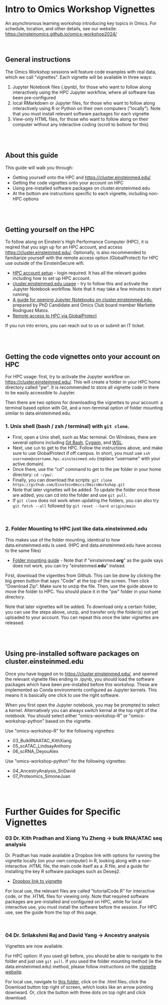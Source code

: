 # Intro to Omics Workshop Vignettes

An asynchronous learning workshop introducing key topics in Omics. For schedule, location, and other details, see our website: https://einsteinomics.github.io/omics-workshop2024/



<br />

## General instructions

The Omics Workshop sessions will feature code examples with real data, which we call "vignettes". Each vignette will be available in three ways:

1. Jupyter Notebook files (.ipynb), for those who want to follow along interactively using the HPC Jupyter workflow, where all software has been pre-configured
2. local RMarkdown or Jupyter files, for those who want to follow along interactively using R or Python on their own computers ("locally"). Note that you must install relevant software packages for each vignette
3. View-only HTML files, for those who want to follow along on their computer without any interactive coding (scroll to bottom for this)


<br />
<br />

## About this guide

This guide will walk you through:
- Getting yourself onto the HPC and https://cluster.einsteinmed.edu/
- Getting the code vignettes onto your account on HPC
- Using pre-installed software packages on cluster.einsteinmed.edu
- At the bottom are instructions specific to each vignette, including non-HPC options


<br />
<br />


## Getting yourself on the HPC

To follow along on Einstein's High Performance Computer (HPC), it is reqired that you sign up for an HPC account, and access https://cluster.einsteinmed.edu/. Optionally, is also recommended to familiarize yourself with the remote access option (GlobalProtect) for HPC use outside of the EinsteinSecure wifi.

- [HPC account setup](https://montefioreorg.sharepoint.com/sites/Einstein-IT-HPC/SitePages/HPC3.0-UQuick-Start.aspx) - login required. It has all the relevant guides including how to set up HPC account.
- [cluster.einsteinmed.edu usage](https://montefioreorg.sharepoint.com/sites/Einstein-IT-HPC/Shared%20Documents/Forms/AllItems.aspx?id=%2Fsites%2FEinstein%2DIT%2DHPC%2FShared%20Documents%2FGeneral%2FHPC3%2E0%20docs%2FIntroduction%20to%20Einstein%20HPC%20Portal%2Dv5%2Epdf&parent=%2Fsites%2FEinstein%2DIT%2DHPC%2FShared%20Documents%2FGeneral%2FHPC3%2E0%20docs) - try to follow this and activate the Jupyter Notebook workflow. Note that it may take a few minutes to start running.
- [A guide for opening Jupyter Notebooks on cluster.einsteinmed.edu](https://drive.google.com/file/d/1yZ9yI0QSOlWYwSjmssMvgqt0up1-9wa1/view?usp=sharing), prepared by PhD Candidate and Omics Club board member Marliette Rodriguez Matos.
- [Remote access to HPC via GlobalProtect](https://montefioreorg.sharepoint.com/sites/Einstein-IT-HPC/Shared%20Documents/Forms/AllItems.aspx?id=%2Fsites%2FEinstein%2DIT%2DHPC%2FShared%20Documents%2FGeneral%2FHPC3%2E0%20docs%2FIT%2DREF%2D2023%2D094%20Einstein%20Academic%20Research%20Systems%20Portal%282%29%2Epdf&parent=%2Fsites%2FEinstein%2DIT%2DHPC%2FShared%20Documents%2FGeneral%2FHPC3%2E0%20docs)

If you run into errors, you can reach out to us or submit an IT ticket.

<br />
<br />

## Getting the code vignettes onto your account on HPC

For HPC usage: first, try to activate the Jupyter workflow on https://cluster.einsteinmed.edu/. This will create a folder in your HPC home directory called "pw". It is recommended to store all vignette code in there to be easily accessible to Jupyter.


Then there are two options for downloading the vignettes to your account: a terminal based option with Git, and a non-terminal option of folder mounting similar to data.einsteinmed.edu.

### 1. Unix shell (bash / zsh / terminal) with `git clone`. 

- First, open a Unix shell, such as Mac terminal. On Windows, there are several options including [Git Bash](https://git-scm.com/download/win), [Cygwin](https://www.cygwin.com/), and [WSL](https://learn.microsoft.com/en-us/windows/wsl/about). 
- Next, use `ssh` to get to the HPC. Follow the instructions above, and make sure to use GlobalProtect if off campus. In short, you must use `ssh username@username.hpc.einsteinmed.edu` (replace "username" with your active domain).
- Once there, use the "cd" command to get to the pw folder in your home directory: `cd ~/pw/`.
- Finally, you can download the scripts: `git clone https://github.com/EinsteinOmics/OmicsWorkshop.git`
- Note that later vignettes will be added. To update the folder once those are added, you can cd into the folder and use `git pull`.
- If `git clone` does not work when updating the folders, you can also try `git fetch --all` followed by `git reset --hard origin/main`

<br />

### 2. Folder Mounting to HPC just like data.einsteinmed.edu

This makes use of the folder mounting, identical to how data.einsteinmed.edu is used. (HPC and data.einsteinmed.edu have access to the same files)
- [Folder mounting guide](https://it.einsteinmed.edu/documentation/how-to-mount-the-hpc-file-system/) - Note that if "einsteinmed.**org**" as the guide says does not work, you can try "einsteinmed.**edu**" instead.

First, download the vigenttes from Github. This can be done by clicking the big green button that says "Code" at the top of the screen. Then click "Download Zip". Make sure to unzip the file. Then, use the guide above to move the folder to HPC. You should place it in the "pw" folder in your home directory.

Note that later vignettes will be added. To download only a certain folder, you can use the steps above, unzip, and transfer only the folder(s) not yet uploaded to your account. You can repeat this once the later vignettes are released.

<br />
<br />



## Using pre-installed software packages on cluster.einsteinmed.edu

Once you have logged on to https://cluster.einsteinmed.edu/, and opened the relevant vignette files ending in .ipynb, you should load the software packages which have been pre-installed before this workshop. These are implemented as Conda environments configured as Jupyter kernels. This means it is basically one click to use the right software.

When you first open the Jupyter notebook, you may be prompted to select a kernel. Alternatively you can always switch kernal at the top right of the notebook. You should select either "omics-workshop-R" or "omics-workshop-python" based on the vignette.

Use "omics-workshop-R" for the following vignettes:
- 03_BulkRNAATAC_KithXiang
- 05_scATAC_LindsayAnthony
- 06_scRNA_DeyouAlex

Use "omics-workshop-python" for the following vignettes:
- 04_AncestryAnalysis_SriDavid
- 07_Proteomics_SimoneJuan


<br />
<br />

# Further Guides for Specific Vignettes


### 03 Dr. Kith Pradhan and Xiang Yu Zheng → bulk RNA/ATAC seq analysis

Dr. Pradhan has made available a Dropbox link with options for running the vignette locally (on your own computer) in R, looking along with a non-interactive .HTML file, the main code itself as a .R file, and a guide for installing the key R software packages such as Deseq2.
- [Dropbox link to vignette](https://www.dropbox.com/scl/fo/uyo4mtqp9aze1u5ckphe2/h?rlkey=hni2pwjl9p3tiwewpkpljjl82&dl=0)

For local use, the relevant files are called "tutorialCode.R" for interactive code, or the .HTML files for viewing only. Note that required software packages are pre-installed and configured on HPC, while for local interactive use, you must install the software before the session. For HPC use, see the guide from the top of this page.

<br />


### 04 Dr. Srilakshmi Raj and David Yang → Ancestry analysis

Vignettes are now available. 

For HPC option: If you used git before, you should be able to navigate to the folder and just use `git pull`. If you used the folder mounting method (ie the data.einsteinmed.edu) method, please follow instructions on the [vignette website](https://github.com/EinsteinOmics/OmicsWorkshop).

For local use, navigate to [this folder](https://github.com/EinsteinOmics/OmicsWorkshop/tree/main/04_AncestryAnalysis_SriDavid), click on the .html files, click the Download button top right of screen, which looks like an arrow pointing downward. Or, click the button with three dots on top right and click download.
